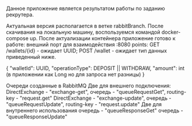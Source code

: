 Данное приложение является результатом работы по заданию рекрутера.

Актуальная версия располагается в ветке rabbitBranch.
После скачивания на локальную машину, воспользуемся командой docker-compose up.
После актуализации контейнера приложение готово к работе:
внешний порт для взаимодействия :8080
points:
    GET /wallets/{id} - ожидает UUID;
    POST /wallet - ожидает тип данных приведенный ниже.

{
"walletId": UUID,
"operationType": DEPOSIT || WITHDRAW,
"amount": int (в приложении как Long но для запроса нет разницы)
}

Очереди созданные в RabbitMQ
    Две для внешнего подключения:
DirectExchange - "exchange-get", очередь - "queueRequestGet", routing-key - "request.get"
DirectExchange - "exchange-update", очередь - "queueRequestUpdate", routing-key - "request.update"
    Две для внутреннего использования
очередь - "queueResponseGet"
очередь - "queueResponseUpdate"
